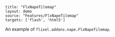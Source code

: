 ```
title: "FlxNapeTilemap"
layout: demo
source: "Features/FlxNapeTilemap"
targets: ['flash', 'html5']
```

An example of `flixel.addons.nape.FlxNapeTilemap`.